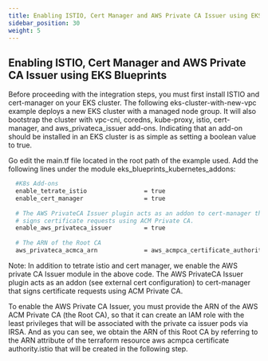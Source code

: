 ```yaml
---
title: Enabling ISTIO, Cert Manager and AWS Private CA Issuer using EKS Blueprints
sidebar_position: 30
weight: 5
---
```


## Enabling ISTIO, Cert Manager and AWS Private CA Issuer using EKS Blueprints

Before proceeding with the integration steps, you must first install ISTIO and cert-manager on your EKS cluster. The following eks-cluster-with-new-vpc example deploys a new EKS cluster with a managed node group. It will also bootstrap the cluster with vpc-cni, coredns, kube-proxy, istio, cert-manager, and aws_privateca_issuer add-ons. Indicating that an add-on should be installed in an EKS cluster is as simple as setting a boolean value to true.

Go edit the main.tf file located in the root path of the example used. Add the following lines under the module eks_blueprints_kubernetes_addons:
```bash
  #K8s Add-ons
  enable_tetrate_istio                = true
  enable_cert_manager                 = true
  
  # The AWS PrivateCA Issuer plugin acts as an addon to cert-manager that 
  # signs certificate requests using ACM Private CA.
  enable_aws_privateca_issuer         = true
  
  # The ARN of the Root CA
  aws_privateca_acmca_arn             = aws_acmpca_certificate_authority.istio.arn  
```
Note: In addition to tetrate istio and cert manager, we enable the AWS private CA Issuer module in the above code. The AWS PrivateCA Issuer plugin acts as an addon (see external cert configuration) to cert-manager that signs certificate requests using ACM Private CA. 

To enable the AWS Private CA Issuer, you must provide the ARN of the AWS ACM Private CA (the Root CA), so that it can create an IAM role with the least privileges that will be associated with the private ca issuer pods via IRSA. And as you can see, we obtain the ARN of this Root CA by referring to the ARN attribute of the terraform resource aws acmpca certificate authority.istio that will be created in the following step.
